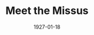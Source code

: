 ---
title: Meet the Missus
date: 1927-01-18
opening_date: 1927-01-18
closing_date: 1927-01-19
layout: productions
playbill:
Theatre: Theatre Jacksonville
cast:
- Dolly Doyle: Fannie Mae Snyder
- Bert La Motte: Harry Lewis
- Ruby La Motte: Lotta Gould Boston
crew:
- Director: Tracy L'Engle
- Scenery: Mrs. Strawn Perry
- Lighting:
  - L.B. Pratt
  - Martha Race
- Props: Mrs. A.S. Peatross
---